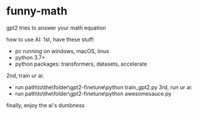 # funny-math
gpt2 tries to answer your math equation


how to use AI:
1st, have these stuff:
- pc running on windows, macOS, linux
- python 3.7+
- python packages: transformers, datasets, accelerate

2nd, train ur ai:
- run path\to\the\folder\gpt2-finetune\python train_gpt2.py
3rd, run ur ai:
- run path\to\the\folder\gpt2-finetune\python awesomesauce.py

finally, enjoy the ai's dumbness

